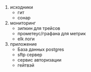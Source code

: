 1. исходники
   - гит
   - сонар
2. мониторинг
   - зипкин для трейсов
   - прометеус/графана для метрик
   - elk логи
3. приложение
   - База данных postgres
   - sftp сервер
   - сервис авторизации
   - гейтвэй